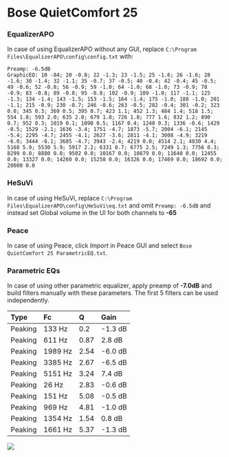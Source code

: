 # Bose QuietComfort 25

### EqualizerAPO
In case of using EqualizerAPO without any GUI, replace `C:\Program Files\EqualizerAPO\config\config.txt`
with:
```
Preamp: -6.5dB
GraphicEQ: 10 -84; 20 -0.8; 22 -1.3; 23 -1.5; 25 -1.6; 26 -1.6; 28 -1.6; 30 -1.4; 32 -1.1; 35 -0.7; 37 -0.5; 40 -0.4; 42 -0.4; 45 -0.5; 49 -0.6; 52 -0.8; 56 -0.9; 59 -1.0; 64 -1.0; 68 -1.0; 73 -0.9; 78 -0.9; 83 -0.8; 89 -0.8; 95 -0.8; 102 -0.9; 109 -1.0; 117 -1.1; 125 -1.3; 134 -1.4; 143 -1.5; 153 -1.5; 164 -1.4; 175 -1.0; 188 -1.0; 201 -1.1; 215 -0.9; 230 -0.7; 246 -0.6; 263 -0.5; 282 -0.4; 301 -0.2; 323 0.0; 345 0.3; 369 0.5; 395 0.7; 423 1.1; 452 1.3; 484 1.4; 518 1.5; 554 1.8; 593 2.0; 635 2.0; 679 1.8; 726 1.8; 777 1.6; 832 1.2; 890 0.7; 952 0.3; 1019 0.1; 1090 0.5; 1167 0.4; 1248 0.3; 1336 -0.6; 1429 -0.5; 1529 -2.1; 1636 -3.4; 1751 -4.7; 1873 -5.7; 2004 -6.1; 2145 -5.4; 2295 -4.7; 2455 -4.1; 2627 -3.6; 2811 -4.1; 3008 -4.9; 3219 -6.0; 3444 -6.1; 3685 -4.7; 3943 -2.4; 4219 0.0; 4514 2.1; 4830 4.4; 5168 5.9; 5530 5.9; 5917 2.2; 6331 0.7; 6775 2.5; 7249 1.3; 7756 0.3; 8299 0.0; 8880 0.0; 9502 0.0; 10167 0.0; 10879 0.0; 11640 0.0; 12455 0.0; 13327 0.0; 14260 0.0; 15258 0.0; 16326 0.0; 17469 0.0; 18692 0.0; 20000 0.0
```

### HeSuVi
In case of using HeSuVi, replace `C:\Program Files\EqualizerAPO\config\HeSuVi\eq.txt` and omit `Preamp:
-6.5dB` and instead set Global volume in the UI for both channels to **-65**

### Peace
In case of using Peace, click *Import* in Peace GUI and select `Bose QuietComfort 25 ParametricEQ.txt`.

### Parametric EQs
In case of using other parametric equalizer, apply preamp of **-7.0dB** and build filters manually with
these parameters. The first 5 filters can be used independently.

| Type    | Fc      |    Q | Gain    |
|:--------|:--------|:-----|:--------|
| Peaking | 133 Hz  | 0.2  | -1.3 dB |
| Peaking | 611 Hz  | 0.87 | 2.8 dB  |
| Peaking | 1989 Hz | 2.54 | -6.0 dB |
| Peaking | 3385 Hz | 2.67 | -6.5 dB |
| Peaking | 5151 Hz | 3.24 | 7.4 dB  |
| Peaking | 26 Hz   | 2.83 | -0.6 dB |
| Peaking | 151 Hz  | 5.08 | -0.5 dB |
| Peaking | 969 Hz  | 4.81 | -1.0 dB |
| Peaking | 1354 Hz | 1.54 | 0.8 dB  |
| Peaking | 1661 Hz | 5.37 | -1.3 dB |

![](https://raw.githubusercontent.com/jaakkopasanen/AutoEq/master/results/innerfidelity/sbaf-serious/Bose%20QuietComfort%2025/Bose%20QuietComfort%2025.png)